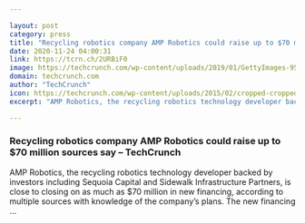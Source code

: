 ```yaml
---

layout: post
category: press
title: "Recycling robotics company AMP Robotics could raise up to $70 million sources say"
date: 2020-11-24 04:00:31
link: https://tcrn.ch/2URBiF0
image: https://techcrunch.com/wp-content/uploads/2019/01/GettyImages-950523108.jpg?w=609
domain: techcrunch.com
author: "TechCrunch"
icon: https://techcrunch.com/wp-content/uploads/2015/02/cropped-cropped-favicon-gradient.png?w=180
excerpt: "AMP Robotics, the recycling robotics technology developer backed by investors including Sequoia Capital and Sidewalk Infrastructure Partners, is close to closing on as much as $70 million in new financing, according to multiple sources with knowledge of the company’s plans. The new financing …"

---
```


### Recycling robotics company AMP Robotics could raise up to $70 million sources say – TechCrunch

AMP Robotics, the recycling robotics technology developer backed by investors including Sequoia Capital and Sidewalk Infrastructure Partners, is close to closing on as much as $70 million in new financing, according to multiple sources with knowledge of the company’s plans. The new financing …